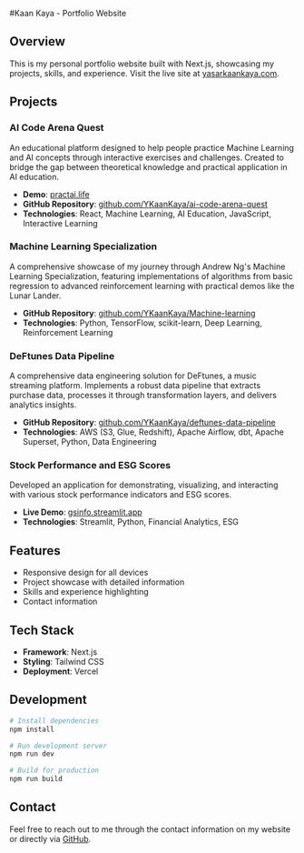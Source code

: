 #Kaan Kaya - Portfolio Website

## Overview

This is my personal portfolio website built with Next.js, showcasing my projects, skills, and experience. Visit the live site at [yasarkaankaya.com](https://yasarkaankaya.com).

## Projects

### AI Code Arena Quest

An educational platform designed to help people practice Machine Learning and AI concepts through interactive exercises and challenges. Created to bridge the gap between theoretical knowledge and practical application in AI education.

- **Demo**: [practai.life](https://www.practai.life/)
- **GitHub Repository**: [github.com/YKaanKaya/ai-code-arena-quest](https://github.com/YKaanKaya/ai-code-arena-quest)
- **Technologies**: React, Machine Learning, AI Education, JavaScript, Interactive Learning

### Machine Learning Specialization

A comprehensive showcase of my journey through Andrew Ng's Machine Learning Specialization, featuring implementations of algorithms from basic regression to advanced reinforcement learning with practical demos like the Lunar Lander.

- **GitHub Repository**: [github.com/YKaanKaya/Machine-learning](https://github.com/YKaanKaya/Machine-learning)
- **Technologies**: Python, TensorFlow, scikit-learn, Deep Learning, Reinforcement Learning

### DeFtunes Data Pipeline

A comprehensive data engineering solution for DeFtunes, a music streaming platform. Implements a robust data pipeline that extracts purchase data, processes it through transformation layers, and delivers analytics insights.

- **GitHub Repository**: [github.com/YKaanKaya/deftunes-data-pipeline](https://github.com/YKaanKaya/deftunes-data-pipeline)
- **Technologies**: AWS (S3, Glue, Redshift), Apache Airflow, dbt, Apache Superset, Python, Data Engineering

### Stock Performance and ESG Scores

Developed an application for demonstrating, visualizing, and interacting with various stock performance indicators and ESG scores.

- **Live Demo**: [gsinfo.streamlit.app](https://gsinfo.streamlit.app/)
- **Technologies**: Streamlit, Python, Financial Analytics, ESG

## Features

- Responsive design for all devices
- Project showcase with detailed information
- Skills and experience highlighting
- Contact information

## Tech Stack

- **Framework**: Next.js
- **Styling**: Tailwind CSS
- **Deployment**: Vercel

## Development

```bash
# Install dependencies
npm install

# Run development server
npm run dev

# Build for production
npm run build
```

## Contact

Feel free to reach out to me through the contact information on my website or directly via [GitHub](https://github.com/YKaanKaya).
